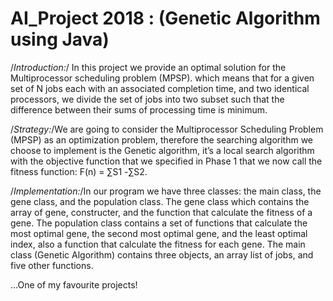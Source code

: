 # AI_Project 2018 : (Genetic Algorithm using Java)

/*Introduction:*/ In this project we provide an optimal solution for the Multiprocessor scheduling problem (MPSP). which means that for a given set of N jobs each with an associated completion time, and two identical processors, we divide the set of jobs into two subset such that the difference between their sums of processing time is minimum.

/*Strategy:*/We are going to consider the Multiprocessor Scheduling Problem (MPSP) as an optimization problem, therefore the searching algorithm we choose to implement is the Genetic algorithm, it’s a local search algorithm with the objective function that we specified in Phase 1 that we now call the fitness function: F(n) = ∑S1 -∑S2.

/*Implementation:*/In our program we have three classes: the main class, the gene class, and the population class.
The gene class which contains the array of gene, constructer, and the function that calculate the fitness of a gene. 
The population class contains a set of functions that calculate the most optimal gene, the second most optimal gene, and the least optimal index, also a function that calculate the fitness for each gene. 
The main class (Genetic Algorithm) contains three objects, an array list of jobs, and five other functions.


...One of my favourite projects!
